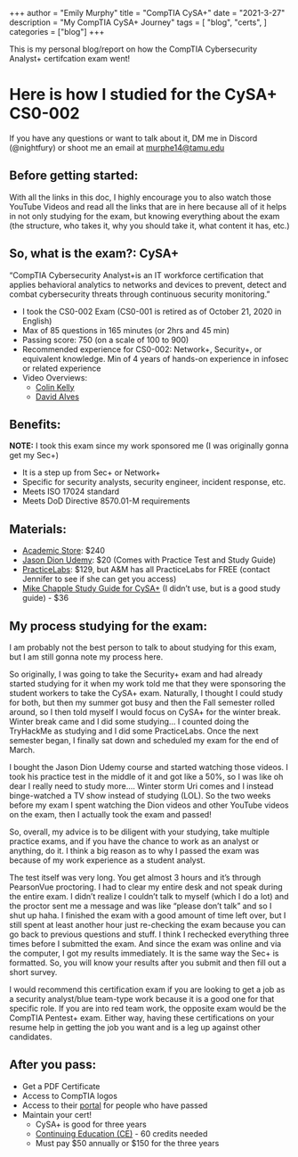 +++
author = "Emily Murphy"
title = "CompTIA CySA+"
date = "2021-3-27"
description = "My CompTIA CySA+ Journey"
tags = [
    "blog",
    "certs",
]
categories = ["blog"]
+++

This is my personal blog/report on how the CompTIA Cybersecurity Analyst+ certifcation exam went!
<!--more-->


# Here is how I studied for the CySA+ CS0-002
If you have any questions or want to talk about it, DM me in Discord (@nightfury) or shoot me an email at [murphe14@tamu.edu](mailito:murphe14@tamu.edu)

## Before getting started:
With all the links in this doc, I highly encourage you to also watch those YouTube Videos and read all the links that are in here because all of it helps in not only studying for the exam, but knowing everything about the exam (the structure, who takes it, why you should take it, what content it has, etc.)

## So, what is the exam?: CySA+
“CompTIA Cybersecurity Analyst+is an IT workforce certification that applies behavioral analytics to networks and devices to prevent, detect and combat cybersecurity threats through continuous security monitoring.”

- I took the CS0-002 Exam (CS0-001 is retired as of October 21, 2020 in English)
- Max of 85 questions in 165 minutes (or 2hrs and 45 min)
- Passing score: 750 (on a scale of 100 to 900)
- Recommended experience for CS0-002: Network+, Security+, or equivalent knowledge. Min of 4 years of hands-on experience in infosec or related experience
- Video Overviews:
    - [Colin Kelly](https://www.youtube.com/watch?v=nh6MTTcaDxU)
    - [David Alves](https://www.youtube.com/watch?v=iT6t-FFRQkI)

## Benefits:
**NOTE:** I took this exam since my work sponsored me (I was originally gonna get my Sec+)
- It is a step up from Sec+ or Network+
- Specific for security analysts, security engineer, incident response, etc.
- Meets ISO 17024 standard
- Meets DoD Directive 8570.01-M requirements

## Materials:
- [Academic Store](https://academic-store.comptia.org/comptia-acad-cybersecurity-analyst-exam-voucher/p/ACADCompTIACSA): $240
- [Jason Dion Udemy](https://www.udemy.com/course/comptiacsaplus/): $20 (Comes with Practice Test and Study Guide)
- [PracticeLabs](https://certify.cybervista.net/products/comptia/cybersecurity-analyst-practice-labs/): $129, but A&M has all PracticeLabs for FREE (contact Jennifer to see if she can get you access)
- [Mike Chapple Study Guide for CySA+](https://www.amazon.com/CompTIA-CySA-Study-Guide-CS0-002/dp/1119684056/ref=sr_1_3?dchild=1&keywords=cysa%2B+study+guide&qid=1623534463&sr=8-3) (I didn’t use, but is a good study guide) - $36

## My process studying for the exam:
I am probably not the best person to talk to about studying for this exam, but I am still gonna note my process here. 

So originally, I was going to take the Security+ exam and had already started studying for it when my work told me that they were sponsoring the student workers to take the CySA+ exam. Naturally, I thought I could study for both, but then my summer got busy and then the Fall semester rolled around, so I then told myself I would focus on CySA+ for the winter break. Winter break came and I did some studying… I counted doing the TryHackMe as studying and I did some PracticeLabs. Once the next semester began, I finally sat down and scheduled my exam for the end of March.

I bought the Jason Dion Udemy course and started watching those videos. I took his practice test in the middle of it and got like a 50%, so I was like oh dear I really need to study more…. Winter storm Uri comes and I instead binge-watched a TV show instead of studying (LOL). So the two weeks before my exam I spent watching the Dion videos and other YouTube videos on the exam, then I actually took the exam and passed!

So, overall, my advice is to be diligent with your studying, take multiple practice exams, and if you have the chance to work as an analyst or anything, do it. I think a big reason as to why I passed the exam was because of my work experience as a student analyst. 

The test itself was very long. You get almost 3 hours and it’s through PearsonVue proctoring. I had to clear my entire desk and not speak during the entire exam. I didn’t realize I couldn’t talk to myself (which I do a lot) and the proctor sent me a message and was like “please don’t talk” and so I shut up haha. I finished the exam with a good amount of time left over, but I still spent at least another hour just re-checking the exam because you can go back to previous questions and stuff. I think I rechecked everything three times before I submitted the exam. And since the exam was online and via the computer, I got my results immediately. It is the same way the Sec+ is formatted. So, you will know your results after you submit and then fill out a short survey.

I would recommend this certification exam if you are looking to get a job as a security analyst/blue team-type work because it is a good one for that specific role. If you are into red team work, the opposite exam would be the CompTIA Pentest+ exam. Either way, having these certifications on your resume help in getting the job you want and is a leg up against other candidates.

## After you pass:
- Get a PDF Certificate
- Access to CompTIA logos
- Access to their [portal](https://www.certmetrics.com/comptia/login.aspx?ReturnUrl=%2fcomptia%2fdefault.aspx) for people who have passed
- Maintain your cert!
    - CySA+ is good for three years
    - [Continuing Education (CE)](https://www.comptia.org/continuing-education/) - 60 credits needed
    - Must pay $50 annually or $150 for the three years


